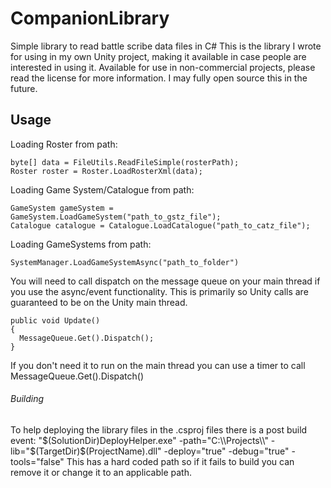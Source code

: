 # CompanionLibrary
Simple library to read battle scribe data files in C#
This is the library I wrote for using in my own Unity project, making it available in case people are interested in using it.
Available for use in non-commercial projects, please read the license for more information. I may fully open source this in the future.

## Usage
Loading Roster from path:
```
byte[] data = FileUtils.ReadFileSimple(rosterPath);
Roster roster = Roster.LoadRosterXml(data);
```

Loading Game System/Catalogue from path:
```
GameSystem gameSystem = GameSystem.LoadGameSystem("path_to_gstz_file");
Catalogue catalogue = Catalogue.LoadCatalogue("path_to_catz_file");
```

Loading GameSystems from path:
```
SystemManager.LoadGameSystemAsync("path_to_folder")
```

You will need to call dispatch on the message queue on your main thread if you use the async/event functionality.
This is primarily so Unity calls are guaranteed to be on the Unity main thread.
```
public void Update()
{
  MessageQueue.Get().Dispatch();
}

```
If you don't need it to run on the main thread you can use a timer to call MessageQueue.Get().Dispatch()

###### Building
To help deploying the library files in the .csproj files there is a post build event:
"$(SolutionDir)DeployHelper.exe" -path="C:\\Projects\\" -lib="$(TargetDir)$(ProjectName).dll" -deploy="true" -debug="true" -tools="false"
This has a hard coded path so if it fails to build you can remove it or change it to an applicable path.
